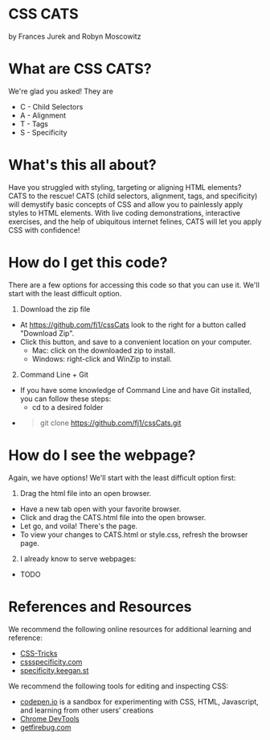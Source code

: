 # CSS CATS
by Frances Jurek and Robyn Moscowitz

# What are CSS CATS?
We're glad you asked! They are
* C - Child Selectors
* A - Alignment
* T - Tags
* S - Specificity

# What's this all about?
Have you struggled with styling, targeting or aligning HTML elements? CATS to the rescue! CATS (child selectors, alignment, tags, and specificity) will demystify basic concepts of CSS and allow you to painlessly apply styles to HTML elements. With live coding demonstrations, interactive exercises, and the help of ubiquitous internet felines, CATS will let you apply CSS with confidence!

# How do I get this code?
There are a few options for accessing this code so that you can use it. We'll start with the least difficult option.

1. Download the zip file
  * At https://github.com/fj1/cssCats look to the right for a button called "Download Zip".
  * Click this button, and save to a convenient location on your computer.
    * Mac: click on the downloaded zip to install.
    * Windows: right-click and WinZip to install.

2. Command Line + Git
  * If you have some knowledge of Command Line and have Git installed, you can follow these steps:
	* cd to a desired folder
  * > git clone https://github.com/fj1/cssCats.git


# How do I see the webpage?
Again, we have options! We'll start with the least difficult option first:

1. Drag the html file into an open browser.
  * Have a new tab open with your favorite browser.
  * Click and drag the CATS.html file into the open browser.
  * Let go, and voila! There's the page.
  * To view your changes to CATS.html or style.css, refresh the browser page.

2. I already know to serve webpages:
  * TODO

# References and Resources
We recommend the following online resources for additional learning and reference:
  * [CSS-Tricks](css-tricks.com)
  * [cssspecificity.com](cssspecificity.com)
  * [specificity.keegan.st](specificity.keegan.st)

We recommend the following tools for editing and inspecting CSS:
  * [codepen.io](codepen.io) is a sandbox for experimenting with CSS, HTML, Javascript, and learning from other users’ creations
  * [Chrome DevTools](developer.chrome.com/devtools)
  * [getfirebug.com](getfirebug.com)

